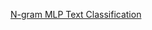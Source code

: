 [N-gram MLP Text Classification](https://nbviewer.jupyter.org/github/bilha-analytics/es_services/blob/f840edf5fa5ae8fb232e5ddd48bb04d3d69c0754/chat_bot_2/notebooks/round_2%20-%20basics%20-%20Text%20Classification.ipynb)